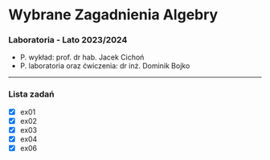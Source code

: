 # Wybrane Zagadnienia Algebry

### Laboratoria - Lato 2023/2024


- P. wykład: prof. dr hab. Jacek Cichoń
- P. laboratoria oraz ćwiczenia: dr inż. Dominik Bojko
---
### Lista zadań

- [x] ex01
- [x] ex02 
- [x] ex03 
- [x] ex04 
- [x] ex06
